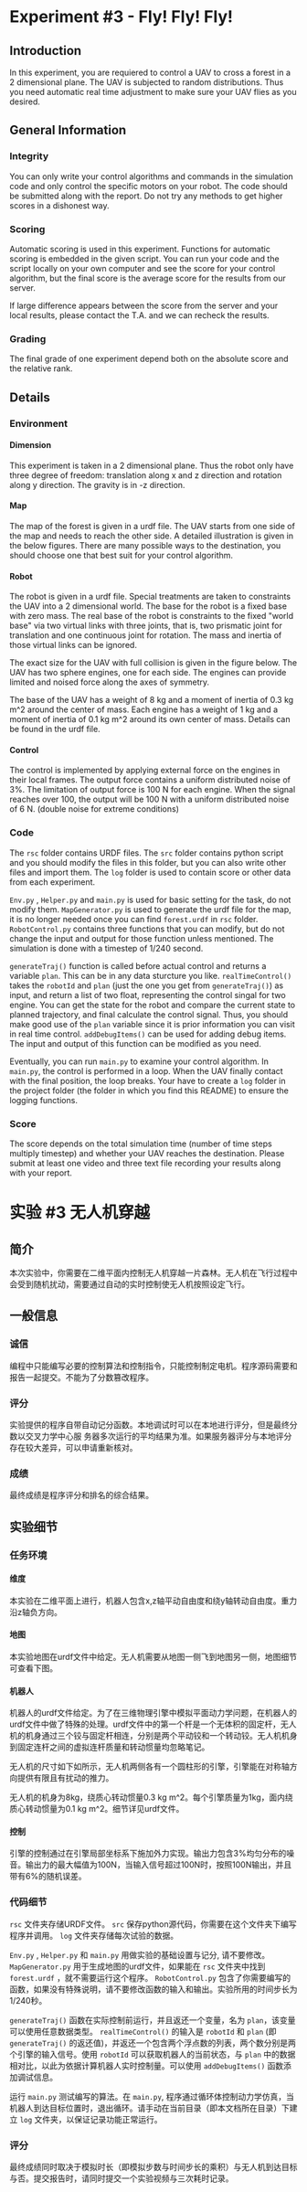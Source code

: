 # Experiment #3 - Fly! Fly! Fly!

## Introduction

In this experiment, you are requiered to control a UAV to cross a forest in a 2 dimensional plane. The UAV is subjected to random distributions. Thus you need automatic real time adjustment to make sure your UAV flies as you desired.

## General Information

### Integrity

You can only write your control algorithms and commands in the simulation code and only control the specific motors on your robot. The code should be submitted along with the report. Do not try any methods to get higher scores in a dishonest way.

### Scoring

Automatic scoring is used in this experiment. Functions for automatic scoring is embedded in the given script. You can run your code and the script locally on your own computer and see the score for your control algorithm, but the final score is the average score for the results from our server. 

If large difference appears between the score from the server and your local results, please contact the T.A. and we can recheck the results.

### Grading

The final grade of one experiment depend both on the absolute score and the relative rank.

## Details

### Environment

#### Dimension

This experiment is taken in a 2 dimensional plane. Thus the robot only have three degree of freedom: translation along x and z direction and rotation along y direction. The gravity is in -z direction.

#### Map

The map of the forest is given in a urdf file. The UAV starts from one side of the map and needs to reach the other side. A detailed illustration is given in the below figures. There are many possible ways to the destination, you should choose one that best suit for your control algorithm.

#### Robot

The robot is given in a urdf file. Special treatments are taken to constraints the UAV into a 2 dimensional world. The base for the robot is a fixed base with zero mass. The real base of the robot is constraints to the fixed "world base" via two virtual links with three joints, that is, two prismatic joint for translation and one continuous joint for rotation. The mass and inertia of those virtual links can be ignored.

The exact size for the UAV with full collision is given in the figure below. The UAV has two sphere engines, one for each side. The engines can provide limited and noised force along the axes of symmetry.

The base of the UAV has a weight of 8 kg and a moment of inertia of 0.3 kg m^2 around the center of mass. Each engine has a weight of 1 kg and a moment of inertia of 0.1 kg m^2 around its own center of mass. Details can be found in the urdf file.

#### Control

The control is implemented by applying external force on the engines in their local frames. The output force contains a uniform distributed noise of 3%. The limitation of output force is 100 N for each engine. When the signal reaches over 100, the output will be 100 N with a uniform distributed noise of 6 N. (double noise for extreme conditions)

### Code

The `rsc` folder contains URDF files. The `src` folder contains python script and you should modify the files in this folder, but you can also write other files and import them. The `log` folder is used to contain score or other data from each experiment.

`Env.py` , `Helper.py` and `main.py` is used for basic setting for the task, do not modify them. `MapGenerator.py` is used to generate the urdf file for the map, it is no longer needed once you can find `forest.urdf` in `rsc` folder. `RobotControl.py` contains three functions that you can modify, but do not change the input and output for those function unless mentioned. The simulation is done with a timestep of 1/240 second.

`generateTraj()` function is called before actual control and returns a variable `plan`. This can be in any data sturcture you like. `realTimeControl()` takes the `robotId` and `plan` (just the one you get from `generateTraj()`) as input, and return a list of two float, representing the control singal for two engine. You can get the state for the robot and compare the current state to planned trajectory, and final calculate the control signal. Thus, you should make good use of the `plan` variable since it is prior information you can visit in real time control. `addDebugItems()` can be used for adding debug items. The input and output of this function can be modified as you need.

Eventually, you can run `main.py` to examine your control algorithm. In `main.py`, the control is performed in a loop. When the UAV finally contact with the final position, the loop breaks. Your have to create a `log` folder in the project folder (the folder in which you find this README) to ensure the logging functions.

### Score

The score depends on the total simulation time (number of time steps multiply timestep) and whether your UAV reaches the destination. Please submit at least one video and three text file recording your results along with your report.

# 实验 #3 无人机穿越

## 简介

本次实验中，你需要在二维平面内控制无人机穿越一片森林。无人机在飞行过程中会受到随机扰动，需要通过自动的实时控制使无人机按照设定飞行。

## 一般信息

### 诚信

编程中只能编写必要的控制算法和控制指令，只能控制制定电机。程序源码需要和报告一起提交。不能为了分数篡改程序。

### 评分

实验提供的程序自带自动记分函数。本地调试时可以在本地进行评分，但是最终分数以交叉力学中心服 务器多次运行的平均结果为准。如果服务器评分与本地评分存在较大差异，可以申请重新核对。

### 成绩

最终成绩是程序评分和排名的综合结果。

## 实验细节

### 任务环境

#### 维度

本实验在二维平面上进行，机器人包含x,z轴平动自由度和绕y轴转动自由度。重力沿z轴负方向。

#### 地图

本实验地图在urdf文件中给定。无人机需要从地图一侧飞到地图另一侧，地图细节可查看下图。

#### 机器人

机器人的urdf文件给定。为了在三维物理引擎中模拟平面动力学问题，在机器人的urdf文件中做了特殊的处理。urdf文件中的第一个杆是一个无体积的固定杆，无人机的机身通过三个铰与固定杆相连，分别是两个平动铰和一个转动铰。无人机机身到固定连杆之间的虚拟连杆质量和转动惯量均忽略笔记。

无人机的尺寸如下如所示，无人机两侧各有一个圆柱形的引擎，引擎能在对称轴方向提供有限且有扰动的推力。

无人机的机身为8kg，绕质心转动惯量0.3 kg m^2。每个引擎质量为1kg，面内绕质心转动惯量为0.1 kg m^2。细节详见urdf文件。

#### 控制

引擎的控制通过在引擎局部坐标系下施加外力实现。输出力包含3%均匀分布的噪音。输出力的最大幅值为100N，当输入信号超过100N时，按照100N输出，并且带有6%的随机误差。

### 代码细节

`rsc` 文件夹存储URDF文件。 `src` 保存python源代码，你需要在这个文件夹下编写程序并调用。 `log` 文件夹存储每次试验的数据。

`Env.py` , `Helper.py` 和 `main.py` 用做实验的基础设置与记分, 请不要修改。`MapGenerator.py` 用于生成地图的urdf文件，如果能在 `rsc` 文件夹中找到 `forest.urdf` ，就不需要运行这个程序。 `RobotControl.py` 包含了你需要编写的函数，如果没有特殊说明，请不要修改函数的输入和输出。实验所用的时间步长为1/240秒。

`generateTraj()` 函数在实际控制前运行，并且返还一个变量，名为 `plan`，该变量可以使用任意数据类型。 `realTimeControl()` 的输入是 `robotId` 和 `plan` (即 `generateTraj()` 的返还值)，并返还一个包含两个浮点数的列表，两个数分别是两个引擎的输入信号。使用 `robotId` 可以获取机器人的当前状态，与 `plan` 中的数据相对比，以此为依据计算机器人实时控制量。可以使用 `addDebugItems()` 函数添加调试信息。

运行 `main.py` 测试编写的算法。在 `main.py`, 程序通过循环体控制动力学仿真，当机器人到达目标位置时，退出循环。请手动在当前目录（即本文档所在目录）下建立 `log` 文件夹，以保证记录功能正常运行。

### 评分

最终成绩同时取决于模拟时长（即模拟步数与时间步长的乘积）与无人机到达目标与否。提交报告时，请同时提交一个实验视频与三次耗时记录。